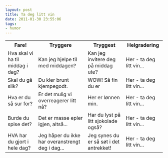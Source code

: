 ```yaml
---
layout: post
title: Ta deg litt vin
date: 2011-01-30 23:55:06
tags: 
- humor
---
```


<table cellpadding="10" cellspacing="10" width="100%">
<tr>
	<th>Fare!</th>
	<th>Tryggere</th>
	<th>Tryggest</th>
	<th>Helgradering</th>
</tr>
<tr>
	<td>Hva skal vi ha til middag i dag?</td>
	<td>Kan jeg hjelpe til med middagen?</td>
	<td>Kan jeg invitere deg på middag ute?</td>
	<td>Her - ta deg litt vin...</td>
</tr>
<tr>
	<td>Skal du gå slik?</td>
	<td>Du kler brunt kjempegodt.</td>
	<td>WOW! Så fin du er</td>
	<td>Her - ta deg litt vin...</td>
</tr>
<tr>
	<td>Hva er du så sur for?</td>
	<td>Er det mulig vi overreagerer litt nå?</td>
	<td>Her er lønnen min.</td>
	<td>Her - ta deg litt vin...</td>
</tr>
<tr>
	<td>Burde du spise det?</td>
	<td>Det er masse epler igjen, altså...</td>
	<td>Har du lyst på litt sjokolade også?</td>
	<td>Her - ta deg litt vin...</td>
</tr>
<tr>
	<td>HVA har du gjort i hele dag?</td>
	<td>Jeg håper du ikke har overanstrengt deg i dag...</td>
	<td>Jeg synes du er så søt i det antrekket!</td>
	<td>Her - ta deg litt vin...</td>
</tr>
</table>